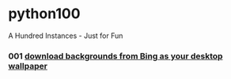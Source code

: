 # python100
A Hundred Instances - Just for Fun

### 001 [download backgrounds from Bing as your desktop wallpaper](001/README.md)
